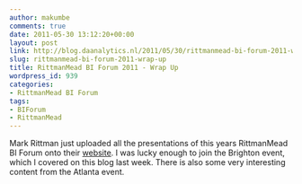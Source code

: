 ```yaml
---
author: makumbe
comments: true
date: 2011-05-30 13:12:20+00:00
layout: post
link: http://blog.daanalytics.nl/2011/05/30/rittmanmead-bi-forum-2011-wrap-up/
slug: rittmanmead-bi-forum-2011-wrap-up
title: RittmanMead BI Forum 2011 - Wrap Up
wordpress_id: 939
categories:
- RittmanMead BI Forum
tags:
- BIForum
- RittmanMead
---
```


Mark Rittman just uploaded all the presentations of this years RittmanMead BI Forum onto their [website](http://www.rittmanmead.com/2011/05/rittman-mead-bi-forum-2011-brighton-atlanta-wrap-up/). I was lucky enough to join the Brighton event, which I covered on this blog last week. There is also some very interesting content from the Atlanta event.
